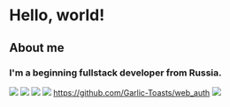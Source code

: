 # Hello, world!
## About me
### I'm a beginning fullstack developer from Russia.
![](https://github-readme-stats.vercel.app/api?username=gregory-coder&show_icons=true&theme=discord_old_blurple&line_height=33.7)
![](https://github-readme-stats.vercel.app/api/top-langs/?username=gregory-coder&hide=css,html&theme=discord_old_blurple)
[![](https://github-readme-stats.vercel.app/api/pin/?username=gregory-coder&repo=quadratic-equation-solver&theme=discord_old_blurple)](https://github.com/Gregory-coder/quadratic-equation-solver)
[![](https://github-readme-stats.vercel.app/api/pin/?username=gregory-coder&repo=clothes_Bot&theme=discord_old_blurple&description_lines_count=1)](https://github.com/Gregory-coder/clothes_Bot)
https://github.com/Garlic-Toasts/web_auth
[![](https://github-readme-stats.vercel.app/api/pin/?username=garlic-toasts&repo=webauthn-frontend&theme=discord_old_blurple&description_lines_count=1)](https://github.com/Garlic-Toasts/webauthn-frontend/)
